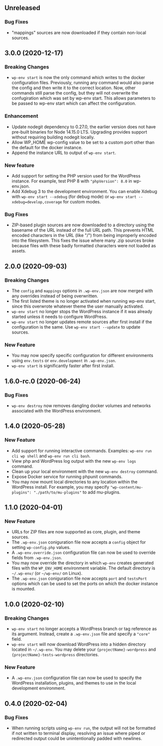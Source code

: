 <!-- Learn how to maintain this file at https://github.com/WordPress/gutenberg/tree/HEAD/packages#maintaining-changelogs. -->

## Unreleased

### Bug Fixes

-   "mappings" sources are now downloaded if they contain non-local sources.

## 3.0.0 (2020-12-17)

### Breaking Changes

-   `wp-env start` is now the only command which writes to the docker configuration files. Previously, running any command would also parse the config and then write it to the correct location. Now, other commands still parse the config, but they will not overwrite the confugiration which was set by wp-env start. This allows parameters to be passed to wp-env start which can affect the configuration.

### Enhancement

-   Update nodegit dependency to 0.27.0, the earlier version does not have pre-built binaries for Node 14.15.0 LTS. Upgrading provides support without requiring building nodegit locally.
-   Allow WP_HOME wp-config value to be set to a custom port other than the default for the docker instance.
-   Append the instance URL to output of `wp-env start`.

### New feature

-   Add support for setting the PHP version used for the WordPress instance. For example, test PHP 8 with `"phpVersion": 8.0` in wp-env.json.
-   Add Xdebug 3 to the development environment. You can enable Xdebug with `wp-env start --xdebug` (for debug mode) or `wp-env start --xdebug=develop,coverage` for custom modes.

### Bug Fixes

-   ZIP-based plugin sources are now downloaded to a directory using the basename of the URL instead of the full URL path. This prevents HTML encoded characters in the URL (like "/") from being improperly encoded into the filesystem. This fixes the issue where many .zip sources broke because files with these badly formatted characters were not loaded as assets.

## 2.0.0 (2020-09-03)

### Breaking Changes

-   The `config` and `mappings` options in `.wp-env.json` are now merged with any overrides instead of being overwritten.
-   The first listed theme is no longer activated when running wp-env start, since this overwrote whatever theme the user manually activated.
-   `wp-env start` no longer stops the WordPress instance if it was already started unless it needs to configure WordPress.
-   `wp-env start` no longer updates remote sources after first install if the configuration is the same. Use `wp-env start --update` to update sources.

### New Feature

-   You may now specify specific configuration for different environments using `env.tests` or `env.development` in `.wp-env.json`.
-   `wp-env start` is significantly faster after first install.

## 1.6.0-rc.0 (2020-06-24)

### Bug Fixes

-   `wp-env destroy` now removes dangling docker volumes and networks associated with the WordPress environment.

## 1.4.0 (2020-05-28)

### New Feature

-   Add support for running interactive commands. Examples: `wp-env run cli wp shell` and `wp-env run cli bash`.
-   View php and WordPress log output with the new `wp-env logs` command.
-   Clean up your local environment with the new `wp-env destroy` command.
-   Expose Docker service for running phpunit commands.
-   You may now mount local directories to any location within the WordPress install. For example, you may specify `"wp-content/mu-plugins": "./path/to/mu-plugins"` to add mu-plugins.

## 1.1.0 (2020-04-01)

### New Feature

-   URLs for ZIP files are now supported as core, plugin, and theme sources.
-   The `.wp-env.json` coniguration file now accepts a `config` object for setting `wp-config.php` values.
-   A `.wp-env.override.json` configuration file can now be used to override fields from `.wp-env.json`.
-   You may now override the directory in which `wp-env` creates generated files with the `WP_ENV_HOME` environment variable. The default directory is `~/.wp-env/` (or `~/wp-env/` on Linux).
-   The `.wp-env.json` coniguration file now accepts `port` and `testsPort` options which can be used to set the ports on which the docker instance is mounted.

## 1.0.0 (2020-02-10)

### Breaking Changes

-   `wp-env start` no longer accepts a WordPress branch or tag reference as its argument. Instead, create a `.wp-env.json` file and specify a `"core"` field.
-   `wp-env start` will now download WordPress into a hidden directory located in `~/.wp-env`. You may delete your `{projectName}-wordpress` and `{projectName}-tests-wordpress` directories.

### New Feature

-   A `.wp-env.json` configuration file can now be used to specify the WordPress installation, plugins, and themes to use in the local development environment.

## 0.4.0 (2020-02-04)

### Bug Fixes

-   When running scripts using `wp-env run`, the output will not be formatted if not written to terminal display, resolving an issue where piped or redirected output could be unintentionally padded with newlines.

